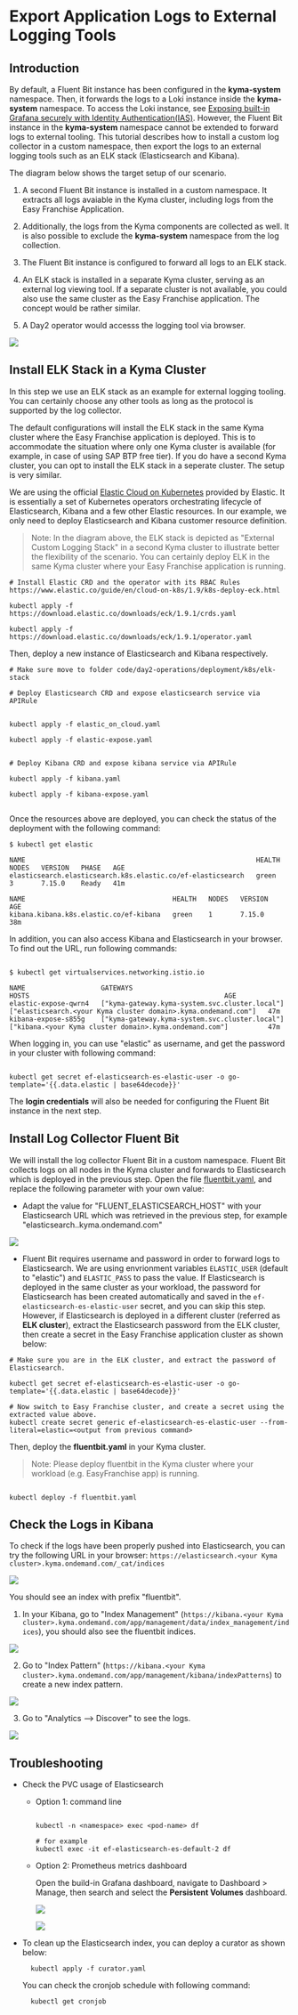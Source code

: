 # Export Application Logs to External Logging Tools

## Introduction
By default, a Fluent Bit instance has been configured in the **kyma-system** namespace. Then, it forwards the logs to a Loki instance inside the **kyma-system** namespace. To access the Loki instance, see [Exposing built-in Grafana securely with Identity Authentication(IAS)](/documentation/observe/expose-grafana-with-ias/README.md). However, the Fluent Bit instance in the **kyma-system** namespace cannot be extended to forward logs to external tooling. This tutorial describes how to install a custom log collector in a custom namespace, then export the logs to an external logging tools such as an ELK stack (Elasticsearch and Kibana).

The diagram below shows the target setup of our scenario.  

1. A second Fluent Bit instance is installed in a custom namespace. It extracts all logs avaiable in the Kyma cluster, including logs from the Easy Franchise Application.

1. Additionally, the logs from the Kyma components are collected as well. It is also possible to exclude the **kyma-system** namespace from the log collection.

1. The Fluent Bit instance is configured to forward all logs to an ELK stack. 

1. An ELK stack is installed in a separate Kyma cluster, serving as an external log viewing tool. If a separate cluster is not available, you could also use the same cluster as  the Easy Franchise application. The concept would be rather similar. 

1. A Day2 operator would accesss the logging tool via browser. 

![](images/custom_fluentbit.png)


## Install ELK Stack in a Kyma Cluster

In this step we use an ELK stack as an example for external logging tooling. You can certainly choose any other tools as long as the protocol is supported by the log collector. 

The default configurations will install the ELK stack in the same Kyma cluster where the Easy Franchise application is deployed. This is to accommodate the situation where only one Kyma cluster is available (for example, in case of using SAP BTP free tier).  If you do have a second Kyma cluster, you can opt to install the ELK stack in a seperate cluster. The setup is very similar.

We are using the official [Elastic Cloud on Kubernetes](https://www.elastic.co/guide/en/cloud-on-k8s/current/index.html) provided by Elastic. It is essentially a set of Kubernetes operators orchestrating lifecycle of Elasticsearch, Kibana and a few other Elastic resources. In our example, we only need to deploy Elasticsearch and Kibana customer resource definition.

> Note: In the diagram above, the ELK stack is depicted as "External Custom Logging Stack" in a second Kyma cluster to illustrate better the flexibility of the scenario. You can certainly deploy ELK in the same Kyma cluster where your Easy Franchise application is running.

```shell
# Install Elastic CRD and the operator with its RBAC Rules  https://www.elastic.co/guide/en/cloud-on-k8s/1.9/k8s-deploy-eck.html

kubectl apply -f https://download.elastic.co/downloads/eck/1.9.1/crds.yaml

kubectl apply -f https://download.elastic.co/downloads/eck/1.9.1/operator.yaml

```

Then, deploy a new instance of Elasticsearch and Kibana respectively. 


```shell
# Make sure move to folder code/day2-operations/deployment/k8s/elk-stack

# Deploy Elasticsearch CRD and expose elasticsearch service via APIRule


kubectl apply -f elastic_on_cloud.yaml

kubectl apply -f elastic-expose.yaml


# Deploy Kibana CRD and expose kibana service via APIRule

kubectl apply -f kibana.yaml

kubectl apply -f kibana-expose.yaml


```

Once the resources above are deployed, you can check the status of the deployment with the following command:

```shell
$ kubectl get elastic

NAME                                                          HEALTH   NODES   VERSION   PHASE   AGE
elasticsearch.elasticsearch.k8s.elastic.co/ef-elasticsearch   green    3       7.15.0    Ready   41m

NAME                                     HEALTH   NODES   VERSION   AGE
kibana.kibana.k8s.elastic.co/ef-kibana   green    1       7.15.0    38m

```

In addition, you can also access Kibana and Elasticsearch in your browser. To find out the URL, run following commands:

```shell

$ kubectl get virtualservices.networking.istio.io

NAME                   GATEWAYS                                         HOSTS                                                 AGE
elastic-expose-qwrn4   ["kyma-gateway.kyma-system.svc.cluster.local"]   ["elasticsearch.<your Kyma cluster domain>.kyma.ondemand.com"]   47m
kibana-expose-s855g    ["kyma-gateway.kyma-system.svc.cluster.local"]   ["kibana.<your Kyma cluster domain>.kyma.ondemand.com"]          47m

```

When logging in, you can use  "elastic" as username, and get the password in your cluster with following command:

```shell

kubectl get secret ef-elasticsearch-es-elastic-user -o go-template='{{.data.elastic | base64decode}}'

```

The **login credentials**  will also be needed for configuring the Fluent Bit instance in the next step.

## Install Log Collector Fluent Bit

We will install the log collector Fluent Bit in a custom namespace.  Fluent Bit collects logs on all nodes in the Kyma cluster and forwards to Elasticsearch which is deployed in the previous step. Open the file [fluentbit.yaml](/code/day2-operations/deployment/k8s/fluentbit.yaml), and replace the following parameter with your own value:

- Adapt the value for "FLUENT_ELASTICSEARCH_HOST" with your Elasticsearch URL which was retrieved in the previous step, for example "elasticsearch.<your Kyma cluster domain>.kyma.ondemand.com"

![](images/fluent_elasticsearch_host.png)

- Fluent Bit requires username and password in order to forward logs to Elasticsearch.  We are using envrionment variables `ELASTIC_USER` (default to "elastic") and `ELASTIC_PASS` to pass the value.  If Elasticsearch is deployed in the same cluster as your workload, the password for Elasticsearch has been created automatically and saved in the `ef-elasticsearch-es-elastic-user` secret, and you can skip this step.  However, if Elasticsearch is deployed in a different cluster (referred as **ELK cluster**), extract the Elasticsearch password from the ELK cluster, then create a secret in the Easy Franchise application cluster as shown below:

```shell
# Make sure you are in the ELK cluster, and extract the password of Elasticsearch.

kubectl get secret ef-elasticsearch-es-elastic-user -o go-template='{{.data.elastic | base64decode}}'

# Now switch to Easy Franchise cluster, and create a secret using the extracted value above.
kubectl create secret generic ef-elasticsearch-es-elastic-user --from-literal=elastic=<output from previous command>

```

Then, deploy the **fluentbit.yaml** in your Kyma cluster. 

> Note: Please deploy fluentbit in the Kyma cluster where your workload (e.g. EasyFranchise app) is running.

```shell

kubectl deploy -f fluentbit.yaml

```

## Check the Logs in Kibana

To check if the logs have been properly pushed into Elasticsearch, you can try the following URL in your browser: ```https://elasticsearch.<your Kyma cluster>.kyma.ondemand.com/_cat/indices```

![](images/elasticsearch_indices.png)

You should see an index with prefix "fluentbit". 

1. In your Kibana, go to "Index Management" (```https://kibana.<your Kyma cluster>.kyma.ondemand.com/app/management/data/index_management/indices```), you should also see the fluentbit indices.

![](images/elasticsearch_indices2.png)

2. Go to "Index Pattern" (```https://kibana.<your Kyma cluster>.kyma.ondemand.com/app/management/kibana/indexPatterns```) to create a new index pattern.

![](images/index_pattern.png)

3. Go to "Analytics --> Discover" to see the logs.

![](images/discover_logs.png)


## Troubleshooting

- Check the PVC usage of Elasticsearch

  * Option 1: command line

    ```shell

    kubectl -n <namespace> exec <pod-name> df

    # for example
    kubectl exec -it ef-elasticsearch-es-default-2 df

    ```
  
  * Option 2: Prometheus metrics dashboard
    
    Open the build-in Grafana dashboard, navigate to Dashboard > Manage, then search and select the **Persistent Volumes** dashboard.

    ![](images/troubleshooting_kubelet_pvc_metrics_navigate.png)


    ![](images/troubleshooting_kubelet_pvc_metrics.png)


- To clean up the Elasticsearch index, you can deploy a curator as shown below:

  ```shell
    kubectl apply -f curator.yaml
  ```

  You can check the cronjob schedule with following command:

  ```shell
    kubectl get cronjob
  ```
